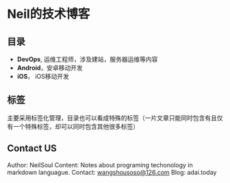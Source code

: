 Neil的技术博客
=====

## 目录
 - **DevOps**, 运维工程师，涉及建站，服务器运维等内容
 - **Android**，安卓移动开发
 - **iOS**， iOS移动开发

## 标签

 主要采用标签化管理，目录也可以看成特殊的标签（一片文章只能同时包含有且仅有一个特殊标签，却可以同时包含其他很多标签）

## Contact US

Author: NeilSoul
Content: Notes about programing techonology in markdown languague.
Contact: wangshousoso@126.com
Blog: adai.today
